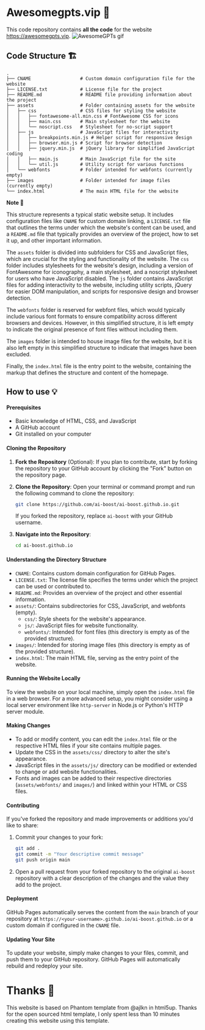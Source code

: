 # Awesomegpts.vip 🦄️
This code repository contains **all the code** for the website https://awesomegpts.vip.
![AwesomeGPTs gif](https://github.com/ai-boost/ai-boost.github.io/blob/main/images/awesomegpts.gif?raw=true)

## Code Structure 🏗️
```
.
├── CNAME                  # Custom domain configuration file for the website
├── LICENSE.txt            # License file for the project
├── README.md              # README file providing information about the project
├── assets                 # Folder containing assets for the website
│   ├── css                # CSS files for styling the website
│   │   ├── fontawesome-all.min.css # FontAwesome CSS for icons
│   │   ├── main.css       # Main stylesheet for the website
│   │   └── noscript.css   # Stylesheet for no-script support
│   ├── js                 # JavaScript files for interactivity
│   │   ├── breakpoints.min.js # Helper script for responsive design
│   │   ├── browser.min.js # Script for browser detection
│   │   ├── jquery.min.js  # jQuery library for simplified JavaScript coding
│   │   ├── main.js        # Main JavaScript file for the site
│   │   └── util.js        # Utility script for various functions
│   └── webfonts           # Folder intended for webfonts (currently empty)
├── images                 # Folder intended for image files (currently empty)
└── index.html             # The main HTML file for the website
```

**Note 📝**

This structure represents a typical static website setup. It includes configuration files like `CNAME` for custom domain linking, a `LICENSE.txt` file that outlines the terms under which the website's content can be used, and a `README.md` file that typically provides an overview of the project, how to set it up, and other important information.

The `assets` folder is divided into subfolders for CSS and JavaScript files, which are crucial for the styling and functionality of the website. The `css` folder includes stylesheets for the website's design, including a version of FontAwesome for iconography, a main stylesheet, and a noscript stylesheet for users who have JavaScript disabled. The `js` folder contains JavaScript files for adding interactivity to the website, including utility scripts, jQuery for easier DOM manipulation, and scripts for responsive design and browser detection.

The `webfonts` folder is reserved for webfont files, which would typically include various font formats to ensure compatibility across different browsers and devices. However, in this simplified structure, it is left empty to indicate the original presence of font files without including them.

The `images` folder is intended to house image files for the website, but it is also left empty in this simplified structure to indicate that images have been excluded.

Finally, the `index.html` file is the entry point to the website, containing the markup that defines the structure and content of the homepage.

## How to use 💡

#### Prerequisites

- Basic knowledge of HTML, CSS, and JavaScript
- A GitHub account
- Git installed on your computer

#### Cloning the Repository

1. **Fork the Repository** (Optional): If you plan to contribute, start by forking the repository to your GitHub account by clicking the "Fork" button on the repository page.

2. **Clone the Repository**: Open your terminal or command prompt and run the following command to clone the repository:

   ```bash
   git clone https://github.com/ai-boost/ai-boost.github.io.git
   ```

   If you forked the repository, replace `ai-boost` with your GitHub username.

3. **Navigate into the Repository**:

   ```bash
   cd ai-boost.github.io
   ```

#### Understanding the Directory Structure

- `CNAME`: Contains custom domain configuration for GitHub Pages.
- `LICENSE.txt`: The license file specifies the terms under which the project can be used or contributed to.
- `README.md`: Provides an overview of the project and other essential information.
- `assets/`: Contains subdirectories for CSS, JavaScript, and webfonts (empty).
  - `css/`: Style sheets for the website's appearance.
  - `js/`: JavaScript files for website functionality.
  - `webfonts/`: Intended for font files (this directory is empty as of the provided structure).
- `images/`: Intended for storing image files (this directory is empty as of the provided structure).
- `index.html`: The main HTML file, serving as the entry point of the website.

#### Running the Website Locally

To view the website on your local machine, simply open the `index.html` file in a web browser. For a more advanced setup, you might consider using a local server environment like `http-server` in Node.js or Python's HTTP server module.

#### Making Changes

- To add or modify content, you can edit the `index.html` file or the respective HTML files if your site contains multiple pages.
- Update the CSS in the `assets/css/` directory to alter the site's appearance.
- JavaScript files in the `assets/js/` directory can be modified or extended to change or add website functionalities.
- Fonts and images can be added to their respective directories (`assets/webfonts/` and `images/`) and linked within your HTML or CSS files.

#### Contributing

If you've forked the repository and made improvements or additions you'd like to share:

1. Commit your changes to your fork:

   ```bash
   git add .
   git commit -m "Your descriptive commit message"
   git push origin main
   ```

2. Open a pull request from your forked repository to the original `ai-boost` repository with a clear description of the changes and the value they add to the project.

#### Deployment

GitHub Pages automatically serves the content from the `main` branch of your repository at `https://<your-username>.github.io/ai-boost.github.io` or a custom domain if configured in the `CNAME` file.

#### Updating Your Site

To update your website, simply make changes to your files, commit, and push them to your GitHub repository. GitHub Pages will automatically rebuild and redeploy your site.


# Thanks 🥰
This website is based on Phantom template from @ajlkn in html5up. Thanks for the open sourced html template, I only spent less than 10 minutes creating this website using this template.
